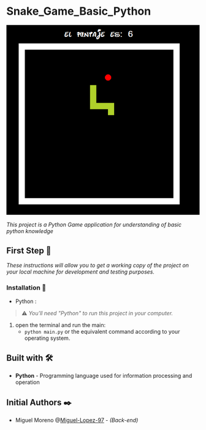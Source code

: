 # Snake_Game_Basic_Python

<img src="https://raw.githubusercontent.com/Miguel-Lopez-97/Snake_Game_Basic_Python/master/snake_img.png">

_This project is a Python Game application for understanding of basic python knowledge_

## First Step 🚀

_These instructions will allow you to get a working copy of the project on your local machine for development and testing purposes._

### Installation 🔧

-  Python : 
 > ⚠️ _You'll need _"Python"_ to run this project in your computer._ 
 1. open the terminal and run the main:   
    - `python main.py` or the equivalent command according to your operating system.

## Built with 🛠️

* **Python** - Programming language used for information processing and operation

## Initial Authors ✒️

- Miguel Moreno @[Miguel-Lopez-97](https://github.com/Miguel-Lopez-97)
       -  _(Back-end)_
